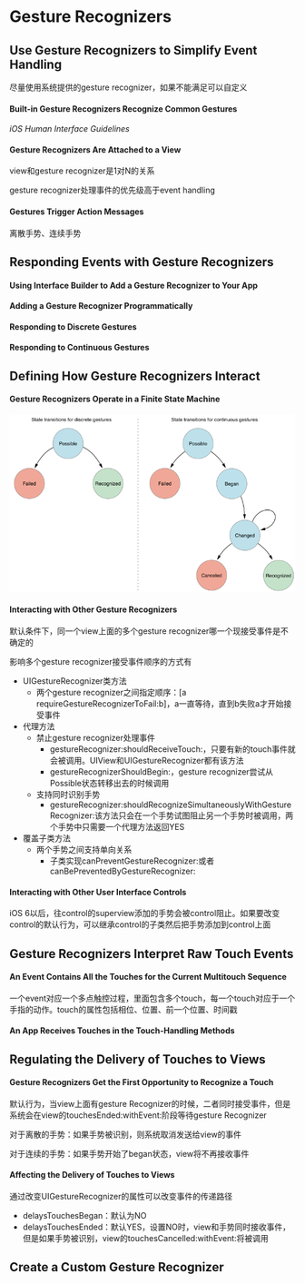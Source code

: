 # Gesture Recognizers

## Use Gesture Recognizers to Simplify Event Handling

尽量使用系统提供的gesture recognizer，如果不能满足可以自定义

#### Built-in Gesture Recognizers Recognize Common Gestures

_iOS Human Interface Guidelines_

#### Gesture Recognizers Are Attached to a View

view和gesture recognizer是1对N的关系

gesture recognizer处理事件的优先级高于event handling

#### Gestures Trigger Action Messages

离散手势、连续手势

## Responding Events with Gesture Recognizers

#### Using Interface Builder to Add a Gesture Recognizer to Your App

#### Adding a Gesture Recognizer Programmatically

#### Responding to Discrete Gestures

#### Responding to Continuous Gestures

## Defining How Gesture Recognizers Interact

#### Gesture Recognizers Operate in a Finite State Machine

![](/assets/import.png)

#### Interacting with Other Gesture Recognizers

默认条件下，同一个view上面的多个gesture recognizer哪一个现接受事件是不确定的

影响多个gesture recognizer接受事件顺序的方式有

* UIGestureRecognizer类方法
  * 两个gesture recognizer之间指定顺序：\[a requireGestureRecognizerToFail:b\]，a一直等待，直到b失败a才开始接受事件
* 代理方法
  * 禁止gesture recognizer处理事件
    * gestureRecognizer:shouldReceiveTouch:，只要有新的touch事件就会被调用。UIView和UIGestureRecognizer都有该方法
    * gestureRecognizerShouldBegin:，gesture recognizer尝试从Possible状态转移出去的时候调用
  * 支持同时识别手势
    * gestureRecognizer:shouldRecognizeSimultaneouslyWithGestureRecognizer:该方法只会在一个手势试图阻止另一个手势时被调用，两个手势中只需要一个代理方法返回YES
* 覆盖子类方法
  * 两个手势之间支持单向关系
    * 子类实现canPreventGestureRecognizer:或者canBePreventedByGestureRecognizer:

#### Interacting with Other User Interface Controls

iOS 6以后，往control的superview添加的手势会被control阻止。如果要改变control的默认行为，可以继承control的子类然后把手势添加到control上面

## Gesture Recognizers Interpret Raw Touch Events

#### An Event Contains All the Touches for the Current Multitouch Sequence

一个event对应一个多点触控过程，里面包含多个touch，每一个touch对应于一个手指的动作。touch的属性包括相位、位置、前一个位置、时间戳

#### An App Receives Touches in the Touch-Handling Methods

## Regulating the Delivery of Touches to Views

#### Gesture Recognizers Get the First Opportunity to Recognize a Touch

默认行为，当view上面有gesture Recognizer的时候，二者同时接受事件，但是系统会在view的touchesEnded:withEvent:阶段等待gesture Recognizer

对于离散的手势：如果手势被识别，则系统取消发送给view的事件

对于连续的手势：如果手势开始了began状态，view将不再接收事件

#### Affecting the Delivery of Touches to Views

通过改变UIGestureRecognizer的属性可以改变事件的传递路径

* delaysTouchesBegan：默认为NO
* delaysTouchesEnded：默认YES，设置NO时，view和手势同时接收事件，但是如果手势被识别，view的touchesCancelled:withEvent:将被调用

## Create a Custom Gesture Recognizer



